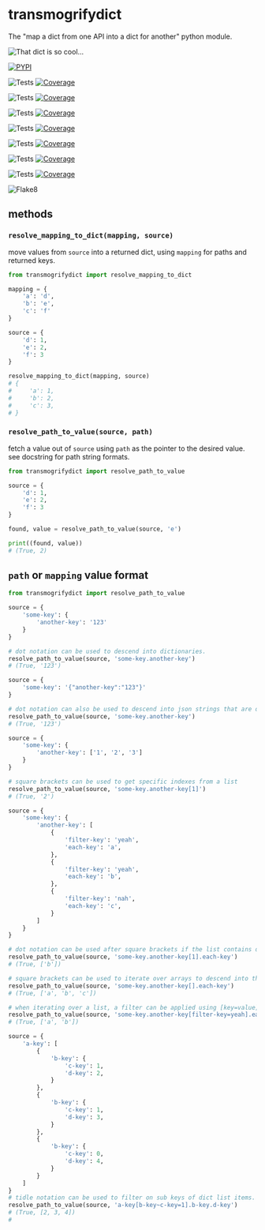 # transmogrifydict

The "map a dict from one API into a dict for another" python module.

![That dict is so cool...](https://docs.arrai-dev.com/transmogrifydict/transmogrifydict.png)

[![PYPI](https://img.shields.io/pypi/v/transmogrifydict?style=for-the-badge)](https://pypi.org/project/transmogrifydict/)

![Tests](https://docs.arrai-dev.com/transmogrifydict/artifacts/main/python310.svg) [![Coverage](https://docs.arrai-dev.com/transmogrifydict/artifacts/main/python310.coverage.svg)](https://docs.arrai-dev.com/transmogrifydict/artifacts/main/htmlcov_python310/)

![Tests](https://docs.arrai-dev.com/transmogrifydict/artifacts/main/python39.svg) [![Coverage](https://docs.arrai-dev.com/transmogrifydict/artifacts/main/python39.coverage.svg)](https://docs.arrai-dev.com/transmogrifydict/artifacts/main/htmlcov_python39/)

![Tests](https://docs.arrai-dev.com/transmogrifydict/artifacts/main/python38.svg) [![Coverage](https://docs.arrai-dev.com/transmogrifydict/artifacts/main/python38.coverage.svg)](https://docs.arrai-dev.com/transmogrifydict/artifacts/main/htmlcov_python38/)

![Tests](https://docs.arrai-dev.com/transmogrifydict/artifacts/main/python37.svg) [![Coverage](https://docs.arrai-dev.com/transmogrifydict/artifacts/main/python37.coverage.svg)](https://docs.arrai-dev.com/transmogrifydict/artifacts/main/htmlcov_python37/)

![Tests](https://docs.arrai-dev.com/transmogrifydict/artifacts/main/python36.svg) [![Coverage](https://docs.arrai-dev.com/transmogrifydict/artifacts/main/python36.coverage.svg)](https://docs.arrai-dev.com/transmogrifydict/artifacts/main/htmlcov_python36/)

![Tests](https://docs.arrai-dev.com/transmogrifydict/artifacts/main/python35.svg) [![Coverage](https://docs.arrai-dev.com/transmogrifydict/artifacts/main/python35.coverage.svg)](https://docs.arrai-dev.com/transmogrifydict/artifacts/main/htmlcov_python35/)

![Tests](https://docs.arrai-dev.com/transmogrifydict/artifacts/main/python27.svg) [![Coverage](https://docs.arrai-dev.com/transmogrifydict/artifacts/main/python27.coverage.svg)](https://docs.arrai-dev.com/transmogrifydict/artifacts/main/htmlcov_python27/)

![Flake8](https://docs.arrai-dev.com/transmogrifydict/artifacts/main/flake8.svg)


## methods

### `resolve_mapping_to_dict(mapping, source)`

move values from `source` into a returned dict, using `mapping` for paths and returned keys.

```python
from transmogrifydict import resolve_mapping_to_dict

mapping = {
    'a': 'd',
    'b': 'e',
    'c': 'f'
}

source = {
    'd': 1,
    'e': 2,
    'f': 3
}

resolve_mapping_to_dict(mapping, source)
# {
#     'a': 1,
#     'b': 2,
#     'c': 3,
# }
```

### `resolve_path_to_value(source, path)`

fetch a value out of `source` using `path` as the pointer to the desired value. see docstring for path string formats.

```python
from transmogrifydict import resolve_path_to_value

source = {
    'd': 1,
    'e': 2,
    'f': 3
}

found, value = resolve_path_to_value(source, 'e')

print((found, value))
# (True, 2)
```

## `path` or `mapping` value format
```python
from transmogrifydict import resolve_path_to_value

source = {
    'some-key': {
        'another-key': '123'
    }
}

# dot notation can be used to descend into dictionaries.
resolve_path_to_value(source, 'some-key.another-key')
# (True, '123')

source = {
    'some-key': '{"another-key":"123"}'
}

# dot notation can also be used to descend into json strings that are dictionary like
resolve_path_to_value(source, 'some-key.another-key')
# (True, '123')

source = {
    'some-key': {
        'another-key': ['1', '2', '3']
    }
}

# square brackets can be used to get specific indexes from a list
resolve_path_to_value(source, 'some-key.another-key[1]')
# (True, '2')

source = {
    'some-key': {
        'another-key': [
            {
                'filter-key': 'yeah',
                'each-key': 'a',
            },
            {
                'filter-key': 'yeah',
                'each-key': 'b',
            },
            {
                'filter-key': 'nah',
                'each-key': 'c',
            }
        ]
    }
}

# dot notation can be used after square brackets if the list contains dict-like values
resolve_path_to_value(source, 'some-key.another-key[1].each-key')
# (True, ['b']) 

# square brackets can be used to iterate over arrays to descend into the items
resolve_path_to_value(source, 'some-key.another-key[].each-key')
# (True, ['a', 'b', 'c'])

# when iterating over a list, a filter can be applied using [key=value]
resolve_path_to_value(source, 'some-key.another-key[filter-key=yeah].each-key')
# (True, ['a', 'b'])

source = {
    'a-key': [
        {
            'b-key': {
                'c-key': 1,
                'd-key': 2,
            }
        },
        {
            'b-key': {
                'c-key': 1,
                'd-key': 3,
            }
        },
        {
            'b-key': {
                'c-key': 0,
                'd-key': 4,
            }
        }
    ]
}
# tidle notation can be used to filter on sub keys of dict list items.
resolve_path_to_value(source, 'a-key[b-key~c-key=1].b-key.d-key')
# (True, [2, 3, 4])
# 
```
